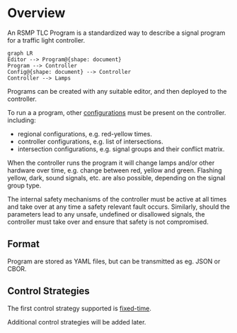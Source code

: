 # Overview
An RSMP TLC Program is a standardized way to describe a signal program for a traffic light controller.

```mermaid
graph LR
Editor --> Program@{shape: document}
Program --> Controller
Config@{shape: document} --> Controller
Controller --> Lamps
```

Programs can be created with any suitable editor, and then deployed to the controller.

To run a a program, other [configurations](configurations.md) must be present on the controller. including:
- regional configurations, e.g. red-yellow times.
- controller configurations, e.g. list of intersections.
- intersection configurations, e.g. signal groups and their conflict matrix.

When the controller runs the program it will change lamps and/or other hardware over time, e.g. change 
between red, yellow and green. Flashing yellow, dark, sound signals, etc. are also possible, depending
on the signal group type.

The internal safety mechanisms of the controller must be active at all times and take over at any time a safety
relevant fault occurs. Similarly, should the parameters lead to any unsafe, undefined or disallowed signals,
the controller must take over and ensure that safety is not compromised.

## Format
Program are stored as YAML files, but can be transmitted as eg. JSON or CBOR.

## Control Strategies
The first control strategy supported is [fixed-time](fixed_time.md).

Additional control strategies will be added later.

